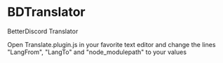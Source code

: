 # BDTranslator
BetterDiscord Translator


Open Translate.plugin.js in your favorite text editor and change the lines "LangFrom", "LangTo" and "node_modulepath" to your values
